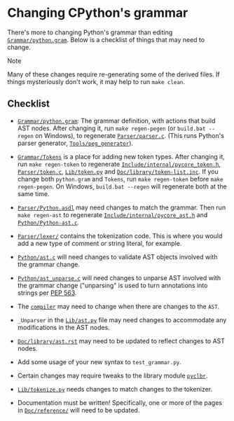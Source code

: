 # Changing CPython's grammar

There's more to changing Python's grammar than editing
[`Grammar/python.gram`](../Grammar/python.gram).
Below is a checklist of things that may need to change.

> [!NOTE]
>
> Many of these changes require re-generating some of the derived
> files. If things mysteriously don't work, it may help to run
> ``make clean``.

## Checklist

* [`Grammar/python.gram`](../Grammar/python.gram): The grammar definition,
  with actions that build AST nodes.
  After changing it, run ``make regen-pegen`` (or ``build.bat --regen`` on Windows),
  to regenerate [`Parser/parser.c`](../Parser/parser.c).
  (This runs Python's parser generator, [`Tools/peg_generator`](../Tools/peg_generator)).

* [`Grammar/Tokens`](../Grammar/Tokens) is a place for adding new token types.  After
  changing it, run ``make regen-token`` to regenerate
  [`Include/internal/pycore_token.h`](../Include/internal/pycore_token.h),
  [`Parser/token.c`](../Parser/token.c), [`Lib/token.py`](../Lib/token.py)
  and [`Doc/library/token-list.inc`](../Doc/library/token-list.inc).
  If you change both ``python.gram`` and ``Tokens``, run ``make regen-token``
  before ``make regen-pegen``.
  On Windows, ``build.bat --regen`` will regenerate both at the same time.

* [`Parser/Python.asdl`](../Parser/Python.asdl) may need changes to match the grammar.
  Then run ``make regen-ast`` to regenerate
  [`Include/internal/pycore_ast.h`](../Include/internal/pycore_ast.h) and
  [`Python/Python-ast.c`](../Python/Python-ast.c).

* [`Parser/lexer/`](../Parser/lexer/) contains the tokenization code.
  This is where you would add a new type of comment or string literal, for example.

* [`Python/ast.c`](../Python/ast.c) will need changes to validate AST objects
  involved with the grammar change.

* [`Python/ast_unparse.c`](../Python/ast_unparse.c) will need changes to unparse
  AST involved with the grammar change ("unparsing" is used to turn annotations
  into strings per [PEP 563](https://peps.python.org/pep-0563/).

* The [`compiler`](compiler.md) may need to change when there are changes
  to the `AST`.

* ``_Unparser`` in the [`Lib/ast.py`](../Lib/ast.py) file may need changes
  to accommodate any modifications in the AST nodes.

* [`Doc/library/ast.rst`](../Doc/library/ast.rst) may need to be updated
  to reflect changes to AST nodes.

* Add some usage of your new syntax to ``test_grammar.py``.

* Certain changes may require tweaks to the library module
  [`pyclbr`](https://docs.python.org/3/library/pyclbr.html#module-pyclbr).

* [`Lib/tokenize.py`](../Lib/tokenize.py) needs changes to match changes
  to the tokenizer.

* Documentation must be written! Specifically, one or more of the pages in
  [`Doc/reference/`](../Doc/reference/) will need to be updated.
